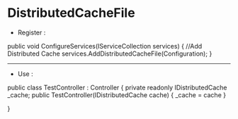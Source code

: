 # DistributedCacheFile

+ Register : 

public void ConfigureServices(IServiceCollection services)
{
       //Add Distributed Cache
       services.AddDistributedCacheFile(Configuration);
}

--------------------------------------------------------

+ Use :

public class TestController : Controller
{
     private readonly IDistributedCache _cache;
     public TestController(IDistributedCache cache)
     {
         _cache = cache
     }
        
}